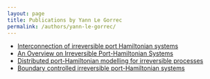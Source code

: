 ```yaml
---
layout: page
title: Publications by Yann Le Gorrec
permalink: /authors/yann-le-gorrec/
---
```


- [Interconnection of irreversible port Hamiltonian systems](../../interconnection-of-irreversible-port-hamiltonian-systems)
- [An Overview on Irreversible Port-Hamiltonian Systems](../../an-overview-on-irreversible-port-hamiltonian-systems)
- [Distributed port-Hamiltonian modelling for irreversible processes](../../distributed-port-hamiltonian-modelling-for-irreversible-processes)
- [Boundary controlled irreversible port-Hamiltonian systems](../../boundary-controlled-irreversible-port-hamiltonian-systems)


